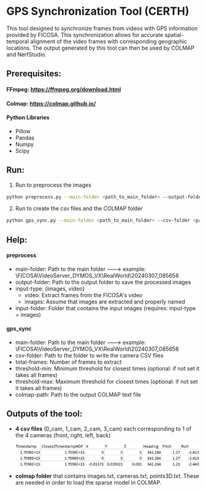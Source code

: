 # GPS Synchronization Tool (CERTH)

This tool designed to synchronize frames from videos with GPS information provided by FICOSA. This synchronization allows for accurate spatial-temporal alignment of the video frames with corresponding geographic locations. The output generated by this tool can then be used by COLMAP and NerfStudio.

## Prerequisites:

#### FFmpeg: https://ffmpeg.org/download.html

#### Colmap: https://colmap.github.io/

#### Python Libraries
* Pillow
* Pandas
* Numpy
* Scipy

## Run:

1. Run to preprocess the images
   
 ```bash
 python preprocess.py --main-folder <path_to_main_folder> --output-folder <path_to_output_folder> --input-type {video, images} --input-folder <path_to_input_images_folder>
 ```
2. Run to create the csv files and the COLMAP folder

```bash
python gps_sync.py --main-folder <path_to_main_folder> --csv-folder <path_to_camera_folder> --total-frames <number_of_frames> --threshold-min <minimum_threshold> --threshold-max <maximum_threshold> --colmap-path <path_to_colmap_output_file>
```

## Help:
#### preprocess
* main-folder: Path to the main folder ---> example: \FICOSA\VideoServer_DYMOS_VX\RealWorld\20240307_085658 
* output-folder: Path to the output folder to save the processed images
* input-type: {images, video}
   * video: Extract frames from the FICOSA's video
   * images: Assume that images are extracted and properly named
* input-folder: Folder that contains the input images (requires: input-type = images) 


#### gps_sync
* main-folder: Path to the main folder ---> example: \FICOSA\VideoServer_DYMOS_VX\RealWorld\20240307_085658 
* csv-folder: Path to the folder to write the camera CSV files
* total-frames: Number of frames to extract
* threshold-min: Minimum threshold for closest times (optional: if not set it takes all frames)
* threshold-max: Maximum threshold for closest times (optional: if not set it takes all frames)
* colmap-path: Path to the output COLMAP text file 



## Outputs of the tool:
* __4 csv files__ (0_cam, 1_cam, 2_cam, 3_cam) each corresponding to 1 of the 4 cameras (front, right, left, back)
  
  ![Example of csv file](csv_example.png)
* __colmap folder__ that contains images.txt, cameras.txt, points3D.txt. These are needed in order to load the sparse model in COLMAP. 


